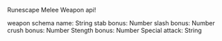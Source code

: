 Runescape Melee Weapon api!

weapon schema
name: String
stab bonus: Number
slash bonus: Number
crush bonus: Number
Stength bonus: Number
Special attack: String